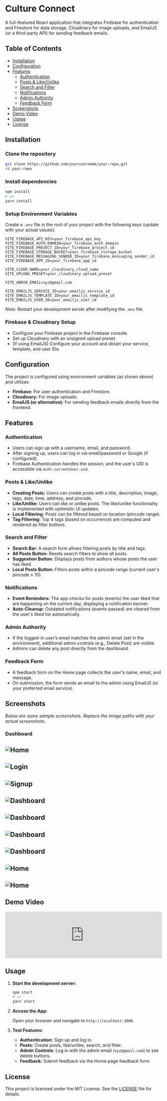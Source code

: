 **Culture Connect**
=====================

A full-featured React application that integrates Firebase for authentication and Firestore for data storage, Cloudinary for image uploads, and EmailJS (or a third-party API) for sending feedback emails.

**Table of Contents**
-----------------

* [Installation](#installation)
* [Configuration](#configuration)
* [Features](#features)
	+ [Authentication](#authentication)
	+ [Posts & Like/Unlike](#posts--likeunlike)
	+ [Search and Filter](#search-and-filter)
	+ [Notifications](#notifications)
	+ [Admin Authority](#admin-authority)
	+ [Feedback Form](#feedback-form)
* [Screenshots](#screenshots)
* [Demo Video](#demo-video)
* [Usage](#usage)
* [License](#license)

**Installation**
------------

### Clone the repository

```bash
git clone https://github.com/yourusername/your-repo.git
cd your-repo
```

### Install dependencies

```bash
npm install
# or
yarn install
```

### Setup Environment Variables

Create a `.env` file in the root of your project with the following keys (update with your actual values):

```env
VITE_FIREBASE_API_KEY=your_firebase_api_key
VITE_FIREBASE_AUTH_DOMAIN=your_firebase_auth_domain
VITE_FIREBASE_PROJECT_ID=your_firebase_project_id
VITE_FIREBASE_STORAGE_BUCKET=your_firebase_storage_bucket
VITE_FIREBASE_MESSAGING_SENDER_ID=your_firebase_messaging_sender_id
VITE_FIREBASE_APP_ID=your_firebase_app_id

VITE_CLOUD_NAME=your_cloudinary_cloud_name
VITE_UPLOAD_PRESET=your_cloudinary_upload_preset

VITE_ADMIN_EMAIL=xyz@gmail.com

VITE_EMAILJS_SERVICE_ID=your_emailjs_service_id
VITE_EMAILJS_TEMPLATE_ID=your_emailjs_template_id
VITE_EMAILJS_USER_ID=your_emailjs_user_id
```

*Note:* Restart your development server after modifying the `.env` file.

### Firebase & Cloudinary Setup

* Configure your Firebase project in the Firebase console.
* Set up Cloudinary with an unsigned upload preset.
* (If using EmailJS) Configure your account and obtain your service, template, and user IDs.

**Configuration**
--------------

The project is configured using environment variables (as shown above) and utilizes:

* **Firebase:** For user authentication and Firestore.
* **Cloudinary:** For image uploads.
* **EmailJS (or alternative):** For sending feedback emails directly from the frontend.

**Features**
------------

### Authentication

* Users can sign up with a username, email, and password.
* After signing up, users can log in via email/password or Google (if configured).
* Firebase Authentication handles the session, and the user's UID is accessible via `auth.currentUser.uid`.

### Posts & Like/Unlike

* **Creating Posts:** Users can create posts with a title, description, image, tags, date, time, address, and pincode.
* **Like/Unlike:** Users can like or unlike posts. The like/unlike functionality is implemented with optimistic UI updates.
* **Local Filtering:** Posts can be filtered based on location (pincode range).
* **Tag Filtering:** Top 4 tags (based on occurrence) are computed and rendered as filter buttons.

### Search and Filter

* **Search Bar:** A search form allows filtering posts by title and tags.
* **All Posts Button:** Resets search filters to show all posts.
* **Suggestion Button:** Displays posts from authors whose posts the user has liked.
* **Local Posts Button:** Filters posts within a pincode range (current user's pincode ± 10).

### Notifications

* **Event Reminders:** The app checks for posts (events) the user liked that are happening on the current day, displaying a notification banner.
* **Auto-Cleanup:** Outdated notifications (events passed) are cleared from the user's liked list automatically.

### Admin Authority

* If the logged-in user’s email matches the admin email (set in the environment), additional admin controls (e.g., Delete Post) are visible.
* Admins can delete any post directly from the dashboard.

### Feedback Form

* A feedback form on the Home page collects the user's name, email, and message.
* On submission, the form sends an email to the admin using EmailJS (or your preferred email service).

**Screenshots**
-------------

*Below are some sample screenshots. Replace the image paths with your actual screenshots.*

### Dashboard
![Home](./screenshots/1HomeHero.png)
---
![Login](./screenshots/2Login.png)
---
![Signup](./screenshots/3Signup.png)
---
![Dashboard](./screenshots/4Dashboard.png)
---
![Dashboard](./screenshots/5Notification.png)
---
![Dashboard](./screenshots/6SearchBox.png)
---
![Dashboard](./screenshots/7Profile.png)
---
![Home](./screenshots/8Home.png)
---
![Home](./screenshots/10Home.png)
---

**Demo Video**
-------------




  <iframe src="https://www.youtube.com/embed/abQzgB938_4?autoplay=1" 
          frameborder="0" 
          allow="autoplay; encrypted-media" 
          allowfullscreen 
          style="width:100%;">
  </iframe>

**Usage**
-----

1. **Start the development server:**

   ```bash
   npm start
   # or
   yarn start
   ```

2. **Access the App:**

   Open your browser and navigate to `http://localhost:3000`.

3. **Test Features:**

   * **Authentication:** Sign up and log in.
   * **Posts:** Create posts, like/unlike, search, and filter.
   * **Admin Controls:** Log in with the admin email (`xyz@gmail.com`) to see delete buttons.
   * **Feedback:** Submit feedback via the Home page feedback form.

**License**
-------

This project is licensed under the MIT License. See the [LICENSE](LICENSE) file for details.